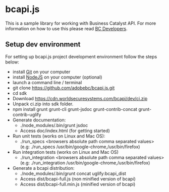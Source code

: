 # bcapi.js

This is a sample library for working with Business Catalyst API. For more information on how to use this please read 
[BC Developers](http://developers.businesscatalyst.com/).

## Setup dev environment

For setting up bcapi.js project development environment follow the steps below:

  - install [Git](http://git-scm.com/book/en/Getting-Started-Installing-Git) on your computer
  - install [NodeJS](http://nodejs.org/) on your computer (optional)
  - launch a command line / terminal
  - git clone https://github.com/adobebc/bcapi.js.git
  - cd sdk
  - Download https://cdn.worldsecuresystems.com/bcapi/dev/ci.zip
  - Unpack ci.zip into sdk folder.
  - npm install grunt grunt-cli grunt-jsdoc grunt-contrib-concat grunt-contrib-uglify
  - Generate documentation: 
    - ./node_modules/.bin/grunt jsdoc
    - Access doc/index.html (for getting started)
  - Run unit tests (works on Linux and Mac OS):
    - ./run_specs &lt;browsers absolute path comma separated values&gt; (e.g: ./run_specs /usr/bin/google-chrome,/usr/bin/firefox)
  - Run integration tests (works on Linux and Mac OS)
    - ./run_integration &lt;browsers absolute path comma separated values&gt; (e.g: ./run_integration /usr/bin/google-chrome,/usr/bin/firefox)
  - Generate a bcapi distribution:
    - ./node_modules/.bin/grunt concat uglify:bcapi_dist
    - Access dist/bcapi-full.js (non minified version of bcapi)
    - Access dist/bcapi-full.min.js (minified version of bcapi)
